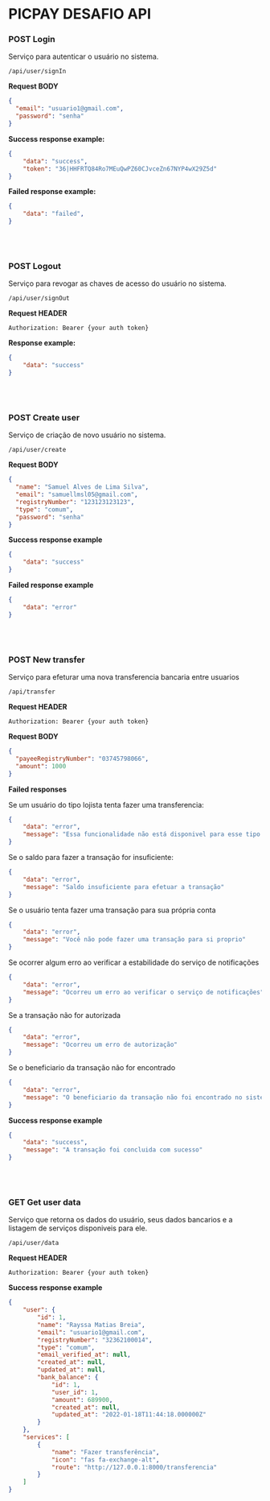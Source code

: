 # **PICPAY DESAFIO API**

### **POST** Login

Serviço para autenticar o usuário no sistema.

```
/api/user/signIn
```

**Request BODY**
```json
{
  "email": "usuario1@gmail.com",
  "password": "senha"
}
```

**Success response example:**

```json
{
    "data": "success",
    "token": "36|HHFRTQ84Ro7MEuQwPZ60CJvceZn67NYP4wX29Z5d"
}
```

**Failed response example:**

```json
{
    "data": "failed",
}
```

<br/><br/>

### **POST** Logout

Serviço para revogar as chaves de acesso do usuário no sistema.

```
/api/user/signOut
```

**Request HEADER**
```
Authorization: Bearer {your auth token}
```

**Response example:**
```json
{
    "data": "success"
}
```

<br/><br/>

### **POST** Create user

Serviço de criação de novo usuário no sistema.

```
/api/user/create
```

**Request BODY**
```json
{
  "name": "Samuel Alves de Lima Silva",
  "email": "samuellmsl05@gmail.com",
  "registryNumber": "123123123123",
  "type": "comum",
  "password": "senha"
}
```

**Success response example**

```json
{
    "data": "success"
}
```

**Failed response example**

```json
{
    "data": "error"
}
```

<br/><br/>

### **POST** New transfer

Serviço para efeturar uma nova transferencia bancaria entre usuarios

```
/api/transfer
```

**Request HEADER**
```
Authorization: Bearer {your auth token}
```

**Request BODY**
```json
{
  "payeeRegistryNumber": "03745798066",
  "amount": 1000
}

```
**Failed responses**

Se um usuário do tipo lojista tenta fazer uma transferencia:

```json
{
    "data": "error",
    "message": "Essa funcionalidade não está disponivel para esse tipo de usuário"
}
```

Se o saldo para fazer a transação for insuficiente:

```json
{
    "data": "error",
    "message": "Saldo insuficiente para efetuar a transação"
}
```

Se o usuário tenta fazer uma transação para sua própria conta
```json
{
    "data": "error",
    "message": "Você não pode fazer uma transação para si proprio"
}
```

Se ocorrer algum erro ao verificar a estabilidade do serviço de notificações
```json
{
    "data": "error",
    "message": "Ocorreu um erro ao verificar o serviço de notificações"
}
```

Se a transação não for autorizada
```json
{
    "data": "error",
    "message": "Ocorreu um erro de autorização"
}
```

Se o beneficiario da transação não for encontrado
```json
{
    "data": "error",
    "message": "O beneficiario da transação não foi encontrado no sistema"
}
```

**Success response example**

```json
{
    "data": "success",
    "message": "A transação foi concluida com sucesso"
}
```


<br/><br/>


### **GET** Get user data

Serviço que retorna os dados do usuário, seus dados bancarios e a listagem de serviços disponiveis para ele.

```
/api/user/data
```
**Request HEADER**
```
Authorization: Bearer {your auth token}
```

**Success response example**

```json
{
    "user": {
        "id": 1,
        "name": "Rayssa Matias Breia",
        "email": "usuario1@gmail.com",
        "registryNumber": "32362100014",
        "type": "comum",
        "email_verified_at": null,
        "created_at": null,
        "updated_at": null,
        "bank_balance": {
            "id": 1,
            "user_id": 1,
            "amount": 689900,
            "created_at": null,
            "updated_at": "2022-01-18T11:44:18.000000Z"
        }
    },
    "services": [
        {
            "name": "Fazer transferência",
            "icon": "fas fa-exchange-alt",
            "route": "http://127.0.0.1:8000/transferencia"
        }
    ]
}
```
